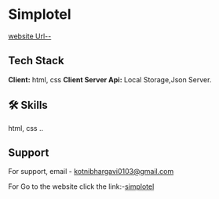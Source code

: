# Simplotel



[website Url--](https://simplotelpvtd.netlify.app/)

## Tech Stack
**Client:** html, css
**Client Server Api:** Local Storage,Json Server.
## 🛠 Skills
html, css ..



## Support
For support, email - kotnibhargavi0103@gmail.com

For Go to the website click the link:-[simplotel](https://simplotelpvtd.netlify.app/)


 
 
 
 
 


 
